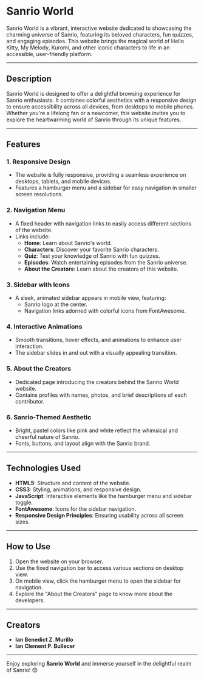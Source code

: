 # **Sanrio World**

Sanrio World is a vibrant, interactive website dedicated to showcasing the charming universe of Sanrio, featuring its beloved characters, fun quizzes, and engaging episodes. This website brings the magical world of Hello Kitty, My Melody, Kuromi, and other iconic characters to life in an accessible, user-friendly platform.

---

## **Description**

Sanrio World is designed to offer a delightful browsing experience for Sanrio enthusiasts. It combines colorful aesthetics with a responsive design to ensure accessibility across all devices, from desktops to mobile phones. Whether you're a lifelong fan or a newcomer, this website invites you to explore the heartwarming world of Sanrio through its unique features.

---

## **Features**

### **1. Responsive Design**
- The website is fully responsive, providing a seamless experience on desktops, tablets, and mobile devices.
- Features a hamburger menu and a sidebar for easy navigation in smaller screen resolutions.

### **2. Navigation Menu**
- A fixed header with navigation links to easily access different sections of the website.
- Links include:
  - **Home**: Learn about Sanrio's world.
  - **Characters**: Discover your favorite Sanrio characters.
  - **Quiz**: Test your knowledge of Sanrio with fun quizzes.
  - **Episodes**: Watch entertaining episodes from the Sanrio universe.
  - **About the Creators**: Learn about the creators of this website.

### **3. Sidebar with Icons**
- A sleek, animated sidebar appears in mobile view, featuring:
  - Sanrio logo at the center.
  - Navigation links adorned with colorful icons from FontAwesome.

### **4. Interactive Animations**
- Smooth transitions, hover effects, and animations to enhance user interaction.
- The sidebar slides in and out with a visually appealing transition.

### **5. About the Creators**
- Dedicated page introducing the creators behind the Sanrio World website.
- Contains profiles with names, photos, and brief descriptions of each contributor.

### **6. Sanrio-Themed Aesthetic**
- Bright, pastel colors like pink and white reflect the whimsical and cheerful nature of Sanrio.
- Fonts, buttons, and layout align with the Sanrio brand.

---

## **Technologies Used**
- **HTML5**: Structure and content of the website.
- **CSS3**: Styling, animations, and responsive design.
- **JavaScript**: Interactive elements like the hamburger menu and sidebar toggle.
- **FontAwesome**: Icons for the sidebar navigation.
- **Responsive Design Principles**: Ensuring usability across all screen sizes.

---

## **How to Use**
1. Open the website on your browser.
2. Use the fixed navigation bar to access various sections on desktop view.
3. On mobile view, click the hamburger menu to open the sidebar for navigation.
4. Explore the "About the Creators" page to know more about the developers.


---

## **Creators**
- **Ian Benedict Z. Murillo**
- **Ian Clement P. Bullecer**

---

Enjoy exploring **Sanrio World** and immerse yourself in the delightful realm of Sanrio! 😊
